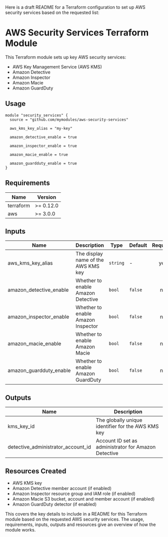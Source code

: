 Here is a draft README for a Terraform configuration to set up AWS security services based on the requested list:

# AWS Security Services Terraform Module

This Terraform module sets up key AWS security services:

- AWS Key Management Service (AWS KMS)
- Amazon Detective
- Amazon Inspector 
- Amazon Macie
- Amazon GuardDuty

## Usage

```hcl
module "security_services" {
  source = "github.com/mymodules/aws-security-services"

  aws_kms_key_alias = "my-key"
  
  amazon_detective_enable = true
  
  amazon_inspector_enable = true

  amazon_macie_enable = true

  amazon_guardduty_enable = true
}
```

## Requirements

| Name | Version |
|------|---------|
| terraform | >= 0.12.0 |
| aws | >= 3.0.0 |

## Inputs

| Name | Description | Type | Default | Required |
|------|-------------|------|---------|:--------:|
| aws\_kms\_key\_alias | The display name of the AWS KMS key | `string` | - | yes |
| amazon\_detective\_enable | Whether to enable Amazon Detective | `bool` | `false` | no |  
| amazon\_inspector\_enable | Whether to enable Amazon Inspector | `bool` | `false` | no |
| amazon\_macie\_enable | Whether to enable Amazon Macie | `bool` | `false` | no |
| amazon\_guardduty\_enable | Whether to enable Amazon GuardDuty | `bool` | `false` | no |

## Outputs

| Name | Description |
|------|-------------|
| kms\_key\_id | The globally unique identifier for the AWS KMS key |
| detective\_administrator\_account\_id | Account ID set as administrator for Amazon Detective |  

## Resources Created

- AWS KMS key
- Amazon Detective member account (if enabled)
- Amazon Inspector resource group and IAM role (if enabled) 
- Amazon Macie S3 bucket, account and member account (if enabled)
- Amazon GuardDuty detector (if enabled)

This covers the key details to include in a README for this Terraform module based on the requested AWS security services. The usage, requirements, inputs, outputs and resources give an overview of how the module works.